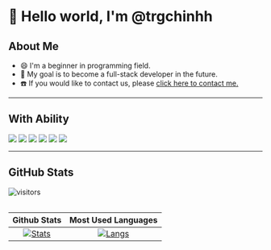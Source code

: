 # 👋 Hello world, I'm @trgchinhh
## About Me
- 😄 I'm a beginner in programming field.  
- 🚀 My goal is to become a full-stack developer in the future.
- ☎️ If you would like to contact us, please [click here to contact me.](https://trgchinhh.github.io/information)

<!--<p align="left">
  <img src="https://komarev.com/ghpvc/?username=trgchinhh&label=Views&color=blue&style=flat-square" width = 70 alt="trgchinhh" />
</p>-->

--- 

<h2 align = "left">With Ability</h2>
<p align="left">
  <img src="https://img.shields.io/badge/-Python-333?style=for-the-badge&logo=python&logoColor=yellow"/>
  <img src="https://img.shields.io/badge/-C++-333?style=for-the-badge&logo=c%2B%2B&logoColor=blue"/>
  <img src="https://img.shields.io/badge/-HTML-333?style=for-the-badge&logo=html5&logoColor=white"/>
  <img src="https://img.shields.io/badge/-Java-333?style=for-the-badge&logo=java&logoColor=white"/>
  <img src="https://img.shields.io/badge/-Telegram Bot-333?style=for-the-badge&logo=telegram&logoColor=white"/>
  <!--<img src="https://img.shields.io/badge/-APIs-333?style=for-the-badge&logo=linux"/>-->
  <img src="https://img.shields.io/badge/-CMD-333?style=for-the-badge&logo=windows-terminal&logoColor=white"/>
</p>

---

## GitHub Stats

![visitors](https://count.getloli.com/get/@trgchinhh?theme=booru-lewd) 
<div align="left">

<table>
  
| Github Stats | Most Used Languages |
|:-:|:-:|
| [![Stats](https://github-readme-stats.vercel.app/api?username=trgchinhh&show_icons=true&theme=radical&hide=issues,contribs&cache_seconds=3600)](https://github.com/trgchinhh) | [![Langs](https://github-readme-stats.vercel.app/api/top-langs/?username=trgchinhh&layout=compact&theme=radical)](https://github.com/trgchinhh) |

</table>
</div>

<!--<p align="center">
  <a href="https://github.com/trgchinhh">
    <img src="https://fabianocouto-activity-graph.vercel.app/graph/?username=trgchinhh&theme=react-dark" alt="Biểu đồ hoạt động của trgchinhh">
  </a>
</p> -->
